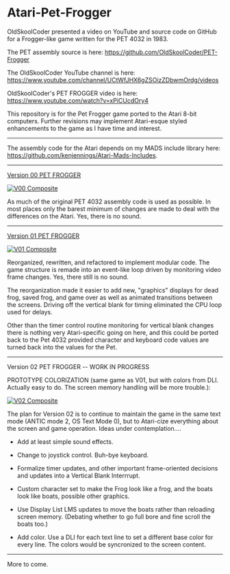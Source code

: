 # Atari-Pet-Frogger

OldSkoolCoder presented a video on YouTube and source code on GitHub for a Frogger-like game written for the PET 4032 in 1983.

The PET assembly source is here:  https://github.com/OldSkoolCoder/PET-Frogger

The OldSkoolCoder YouTube channel is here:  https://www.youtube.com/channel/UCtWfJHX6gZSOizZDbwmOrdg/videos

OldSkoolCoder's PET FROGGER video is here:  https://www.youtube.com/watch?v=xPiCUcdOry4

This repository is for the Pet Frogger game ported to the Atari 8-bit computers.  Further revisions may implement Atari-esque styled enhancements to the game as I have time and interest.

---

The assembly code for the Atari depends on my MADS include library here: https://github.com/kenjennings/Atari-Mads-Includes.  

---

[Version 00 PET FROGGER](https://github.com/kenjennings/Atari-Pet-Frogger/blob/master/Frogger00/README_V00.md "Version 00 Atari PET FROGGER") 

[![V00 Composite](https://github.com/kenjennings/Atari-Pet-Frogger/raw/master/Frogger00/V00_Composite.png)](https://github.com/kenjennings/Atari-Pet-Frogger/blob/master/Frogger00/README_V00.md)

As much of the original PET 4032 assembly code is used as possible.  In most places only the barest minimum of changes are made to deal with the differences on the Atari.  Yes, there is no sound.

---

[Version 01 PET FROGGER](https://github.com/kenjennings/Atari-Pet-Frogger/blob/master/Frogger01/README_V01.md "Version 01 Atari PET FROGGER") 

[![V01 Composite](https://github.com/kenjennings/Atari-Pet-Frogger/raw/master/Frogger01/V01_Composite.png)](https://github.com/kenjennings/Atari-Pet-Frogger/blob/master/Frogger01/README_V01.md)

Reorganized, rewritten, and refactored to implement modular code.  The game structure is remade into an event-like loop driven by monitoring video frame changes.  Yes, there still is no sound.

The reorganization made it easier to add new, "graphics" displays for dead frog, saved frog, and game over as well as animated transitions between the screens.  Driving off the vertical blank for timing eliminated the CPU loop used for delays.

Other than the timer control routine monitoring for vertical blank changes there is nothing very Atari-specific going on here, and this could be ported back to the Pet 4032 provided character and keyboard code values are turned back into the values for the Pet.

---

Version 02 PET FROGGER -- WORK IN PROGRESS

PROTOTYPE COLORIZATION (same game as V01, but with colors from DLI.  Actually easy to do. The screen memory handling will be more trouble.):

[![V02 Composite](https://github.com/kenjennings/Atari-Pet-Frogger/raw/master/Frogger02/V02_ProtoComposite.png)](https://github.com/kenjennings/Atari-Pet-Frogger/blob/master/Frogger02/README_V02.md)

The plan for Version 02 is to continue to maintain the game in the same text mode (ANTIC mode 2, OS Text Mode 0), but to Atari-cize everything about the screen and game operation.  Ideas under contemplation....

- Add at least simple sound effects.

- Change to joystick control.   Buh-bye keyboard.

- Formalize timer updates, and other important frame-oriented decisions and updates into a Vertical Blank Interrrupt.

- Custom character set to make the Frog look like a frog, and the boats look like boats, possible other graphics.

- Use Display List LMS updates to move the boats rather than reloading screen memory.  (Debating whether to go full bore and fine scroll the boats too.)

- Add color.  Use a DLI for each text line to set a different base color for every line.  The colors would be syncronized to the screen content.

---

More to come.
